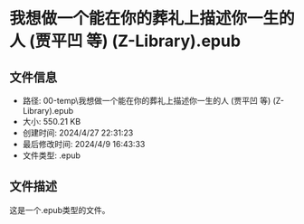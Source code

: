 ﻿# 我想做一个能在你的葬礼上描述你一生的人 (贾平凹  等) (Z-Library).epub

## 文件信息
- 路径: 00-temp\我想做一个能在你的葬礼上描述你一生的人 (贾平凹  等) (Z-Library).epub
- 大小: 550.21 KB
- 创建时间: 2024/4/27 22:31:23
- 最后修改时间: 2024/4/9 16:43:33
- 文件类型: .epub

## 文件描述
这是一个.epub类型的文件。

